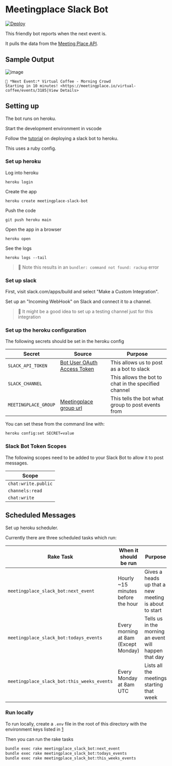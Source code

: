 # Meetingplace Slack Bot

[![Deploy](https://www.herokucdn.com/deploy/button.svg)](https://heroku.com/deploy)

This friendly bot reports when the next event is.

It pulls the data from the [Meeting Place API](https://meetingplace.io/api).

## Sample Output

![image](https://user-images.githubusercontent.com/325384/97884868-81de8380-1d1e-11eb-9a6f-0a6f9f2d1b7e.png)

```
📅 *Next Event:* Virtual Coffee - Morning Crowd
Starting in 10 minutes! <https://meetingplace.io/virtual-coffee/events/3185|View Details>
```

## Setting up

The bot runs on heroku.

Start the development environment in vscode

Follow the [tutorial](https://blog.heroku.com/how-to-deploy-your-slack-bots-to-heroku) on deploying a slack bot to heroku.

This uses a ruby config.

### Set up heroku

Log into heroku

```
heroku login
```

Create the app

```
heroku create meetingplace-slack-bot
```

Push the code 

```
git push heroku main
```

Open the app in a browser

```
heroku open
```

See the logs 

```
heroku logs --tail
```

> :pencil: Note this results in an `bundler: command not found: rackup` error

### Set up slack

First, visit slack.com/apps/build and select "Make a Custom Integration".

Set up an "Incoming WebHook" on Slack and connect it to a channel.

> :pencil: It might be a good idea to set up a testing channel just for this integration

### Set up the heroku configuration

The following secrets should be set in the heroku config

| Secret               | Source                                                     | Purpose                                              |
| -------------------- | ---------------------------------------------------------- | ---------------------------------------------------- |
| `SLACK_API_TOKEN`    | [Bot User OAuth Access Token](https://api.slack.com/apps/) | This allows us to post as a bot to slack             |
| `SLACK_CHANNEL`      |                                                            | This allows the bot to chat in the specified channel |
| `MEETINGPLACE_GROUP` | [Meetingplace group url](https//meetingplace.io/api)       | This tells the bot what group to post events from    |

You can set these from the command line with:

```
heroku config:set SECRET=value
```

### Slack Bot Token Scopes

The following scopes need to be added to your Slack Bot to allow it to post messages.

| Scope               |
| ------------------- |
| `chat:write.public` |
| `channels:read`     |
| `chat:write`        |

## Scheduled Messages

Set up heroku scheduler.

Currently there are three scheduled tasks which run:

| Rake Task                              | When it should be run                | Purpose                                               | Crontab      |
| -------------------------------------- | ------------------------------------ | ----------------------------------------------------- | ------------ |
| `meetingplace_slack_bot:next_event`        | Hourly ~15 minutes before the hour   | Gives a heads up that a new meeting is about to start | `45 * * * *` |
| `meetingplace_slack_bot:todays_events`     | Every morning at 8am (Except Monday) | Tells us in the morning an event will happen that day | `0 8 * * *`  |
| `meetingplace_slack_bot:this_weeks_events` | Every Monday at 8am UTC              | Lists all the meetings starting that week             | `0 8 * * *`  |


### Run locally

To run locally, create a `.env` file in the root of this directory with the environment keys listed in [1](#setup-the-heroku-configuration)

Then you can run the rake tasks


```bash
bundle exec rake meetingplace_slack_bot:next_event
bundle exec rake meetingplace_slack_bot:todays_events
bundle exec rake meetingplace_slack_bot:this_weeks_events

```

